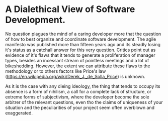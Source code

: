 # A Dialethical View of Software Development.

No question plagues the mind of a caring developer more that the question of how to best organize and coordinate software development.
The agile manifesto was published more than fifteen years ago and its steadly losing it's status as a catchall answer for this very question.
Critics point out as evidence of it's flaws that it tends to generate a proliferation of manager types, besides an incessant stream of pointless meetings and a lot of bikeshedding.
However, the extent we can attribute these flaws to the methodology or to others factors like Price's law (https://en.wikipedia.org/wiki/Derek_J._de_Solla_Price) is unknown.

As it is the case with any dieing ideology, the thing that tends to occupy its absence is a form of nihilism, a call for a complete lack of structure,
or extreme forms of subjectivism, where the developer become the sole arbitrer of the relevant questions, even tho the claims of uniqueness of your situation and the peculiarities of your project seem often overblown and exaggerated.
